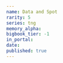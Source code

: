 ```yaml
---
name: Data and Spot
rarity: 5
series: tng
memory_alpha:
bigbook_tier: -1
in_portal:
date:
published: true
---
```



